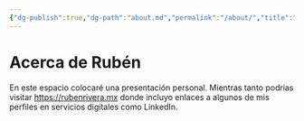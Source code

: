 ```yaml
---
{"dg-publish":true,"dg-path":"about.md","permalink":"/about/","title":"Acerca de Rubén","tags":["www"],"noteIcon":"1","created":"2024-04-04T13:48:03.311-06:00","updated":"2024-04-04T14:06:55.906-06:00"}
---
```


# Acerca de Rubén
En este espacio colocaré una presentación personal. Mientras tanto podrías visitar https://rubenrivera.mx donde incluyo enlaces a algunos de mis perfiles en servicios digitales como LinkedIn.

